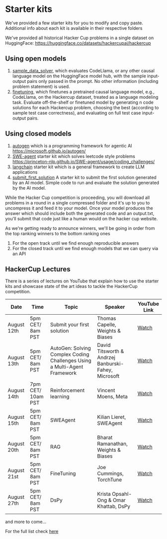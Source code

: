 # Starter kits

We've provided a few starter kits for you to modify and copy paste. Additional info about each kit is available in their respective folders

We've provided all historical Hacker Cup problems in a single dataset on HuggingFace: https://huggingface.co/datasets/hackercupai/hackercup

## Using open models
1. [sample_data_solver](sample_data_solver), which evaluates CodeLlama, or any other causal language model on the HuggingFace model hub, with the sample input-output pairs only passed in the prompt. No other information (including problem statement) is used.
2. [finetuning](finetuning), which finetunes a pretrained causal language model, e.g., CodeLlama, on the Hackercup dataset, treated as a language modeling task. Evaluate off-the-shelf or finetuned model by generating n code solutions for each Hackercup problem, choosing the best (according to sample test case correctness), and evaluating on full test case input-output pairs.

## Using closed models
1. [autogen](autogen/) which is a programming framework for agentic AI https://microsoft.github.io/autogen/
2. [SWE-agent](SWE-agent/) starter kit which solves leetcode style problems https://princeton-nlp.github.io/SWE-agent/usage/coding_challenges/
3. [langchain](langchain/) starter kit which is a general framework to create LLM applications
4. [submit_first_solution](submit_first_solution/) A starter kit to submit the first solution generated by an AI model. Simple code to run and evaluate the solution generated by the AI model.

While the Hacker Cup competition is proceeding, you will download all problems in a round in a single compressed folder and it's up to you to uncompress it and feed it to your model. Once your model produces the answer which should include both the generated code and an output.txt, you'll submit that code just like a human would on the hacker cup website.

As we're getting ready to announce winners, we'll be going in order from the top ranking winners to the bottom ranking ones
1. For the open track until we find enough reproducible answers
2. For the closed track until we find enough models that we can query via an API


## HackerCup Lectures

There is a series of lectures on YouTube that explain how to use the starter kits and showcase state of the art ideas to tackle the HackerCup competition.

| Date | Time | Topic | Speaker | YouTube Link |
|------|------|-------|---------|--------------|
| August 12th | 5pm CET/ 8am PST | Submit your first solution | Thomas Capelle, Weights & Biases | [Watch](https://www.youtube.com/watch?v=90FVRHOP9xY) |
| August 13th | 5pm CET/ 8am PST | AutoGen: Solving Complex Coding Challenges Using a Multi-Agent Framework | David Titsworth & Andrzej Banburski-Fahey, Microsoft | [Watch](https://www.youtube.com/watch?v=jCq7oI54R_s) |
| August 14th | 7pm CET/ 10am PST | Reinforcement learning | Vincent Moens, Meta | [Watch](https://www.youtube.com/watch?v=qMZfHKRwCCo) |
| August 15th | 5pm CET/ 8am PST | SWEAgent | Kilian Lieret, SWEAgent | [Watch](https://www.youtube.com/watch?v=d9gcXpiiDao) |
| August 20th | 5pm CET/ 8am PST | RAG | Bharat Ramanathan, Weights & Biases | [Watch](https://www.youtube.com/watch?v=cObBj2UpWK8)|
| August 21st | 5pm CET/ 8am PST | FineTuning | Joe Cummings, TorchTune | [Watch](https://www.youtube.com/watch?v=RfQR9ZdZKh8) |
| August 27th | 5pm CET/ 8am PST | DsPy | Krista Opsahl-Ong & Omar Khattab, DsPy | [Watch](https://youtu.be/gpe-rtJN8z8) |

and more to come...

For the full list check [here](https://events.bizzabo.com/NeurIPShackercuplecture)
